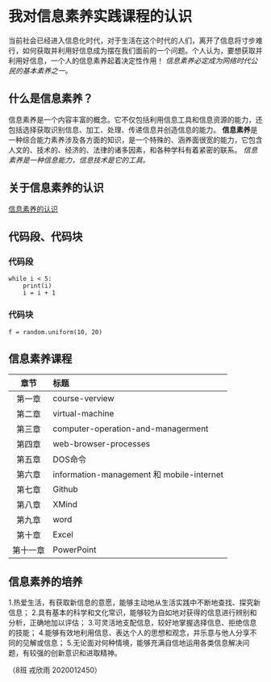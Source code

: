 # 我对信息素养实践课程的认识  
当前社会已经进入信息化时代，对于生活在这个时代的人们，离开了信息将寸步难行，如何获取并利用好信息成为摆在我们面前的一个问题。个人认为，要想获取并利用好信息，一个人的信息素养起着决定性作用！
 *信息素养必定成为网络时代公民的基本素养之一。*  
## 什么是信息素养？  
  信息素养是一个内容丰富的概念。它不仅包括利用信息工具和信息资源的能力，还包括选择获取识别信息、加工、处理、传递信息并创造信息的能力。
  **信息素养**是一种综合能力素养涉及各方面的知识，是一个特殊的、涵养面很宽的能力，它包含人文的、技术的、经济的、法律的诸多因素，和各种学科有着紧密的联系。
  *信息素养是一种信息能力，信息技术是它的工具。*  
## 关于信息素养的认识  
[信息素养的认识](https://wenku.baidu.com/view/56d6a593dd88d0d233d46a40.html)
## 代码段、代码块  
### 代码段  
```i = 1 
while i < 5: 
    print(i) 
    i = i + 1 
```
### 代码块  
`f = random.uniform(10, 20) 
`
## 信息素养课程  
|章节|标题|
|:-:|:-|
|第一章|course-verview|
|第二章|virtual-machine|
|第三章|computer-operation-and-managerment|
|第四章|web-browser-processes|
|第五章|DOS命令|
|第六章|information-management 和 mobile-internet|
|第七章|Github|
|第八章|XMind|
|第九章|word|
|第十章|Excel|
|第十一章|PowerPoint|  
## 信息素养的培养  
1.热爱生活，有获取新信息的意愿，能够主动地从生活实践中不断地查找、探究新信息；
2.具有基本的科学和文化常识，能够较为自如地对获得的信息进行辨别和分析，正确地加以评估；
3.可灵活地支配信息，较好地掌握选择信息、拒绝信息的技能；
4.能够有效地利用信息、表达个人的思想和观念，并乐意与他人分享不同的见解或信息；
5.无论面对何种情境，能够充满自信地运用各类信息解决问题，有较强的创新意识和进取精神。  

（8班 戎欣雨 2020012450）  
